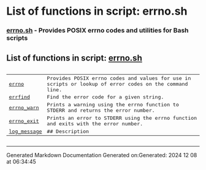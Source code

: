# List of functions in script: errno.sh

### [errno.sh](/scripts/errno.sh.md) - Provides POSIX errno codes and utilities for Bash scripts

## List of functions in script: [errno.sh](scripts/errno.sh.md)

<pre><table>
<tr><td><a href="functions/errno.md">errno</a></td><td>Provides POSIX errno codes and values for use in scripts or lookup of error codes on the command line.</td></tr>
<tr><td><a href="functions/errfind.md">errfind</a></td><td>Find the error code for a given string.</td></tr>
<tr><td><a href="functions/errno_warn.md">errno_warn</a></td><td>Prints a warning using the errno function to STDERR and returns the error number.</td></tr>
<tr><td><a href="functions/errno_exit.md">errno_exit</a></td><td>Prints an error to STDERR using the errno function and exits with the error number.</td></tr>
<tr><td><a href="functions/log_message.md">log_message</a></td><td>## Description</td></tr>
</table></pre>

---
Generated Markdown Documentation
Generated on:Generated: 2024 12 08 at 06:34:45
